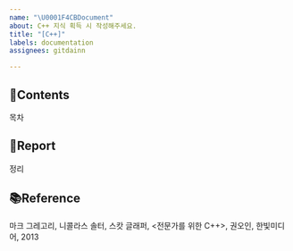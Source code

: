 ```yaml
---
name: "\U0001F4CBDocument"
about: C++ 지식 획득 시 작성해주세요.
title: "[C++]"
labels: documentation
assignees: gitdainn

---
```


## 🚩Contents
목차

## 📝Report
정리

## 📚Reference
마크 그레고리, 니콜라스 솔터, 스캇 글래퍼, <전문가를 위한 C++>, 권오인, 한빛미디어, 2013
